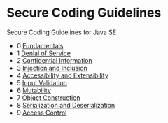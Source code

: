 # Secure Coding Guidelines
Secure Coding Guidelines for Java SE 

 - 0 [Fundamentals](g0_Fundamentals)
 - 1 [Denial of Service](g1_DoS)
 - 2 [Confidential Information](g2_ConfidentialInformation)
 - 3 [Injection and Inclusion](g3_InjectionInclusion)
 - 4 [Accessibility and Extensibility](g4_AccessibilityExtensibility)
 - 5 [Input Validation](g5_InputValidation)
 - 6 [Mutability](g6_Mutability)
 - 7 [Object Construction](g7_ObjectConstruction)
 - 8 [Serialization and Deserialization](g8_SerializationDeserialization)
 - 9 [Access Control](g9_AccessControl)